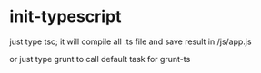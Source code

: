 # init-typescript
just type tsc; it will compile all .ts file and save result in /js/app.js

or just type grunt to call default task for grunt-ts

